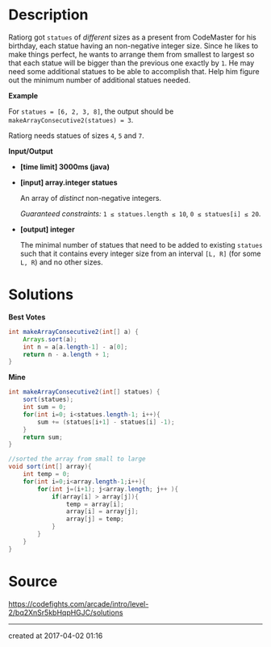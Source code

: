 # Description

Ratiorg got `statues` of *different* sizes as a present from CodeMaster for his birthday, each statue having an non-negative integer size. Since he likes to make things perfect, he wants to arrange them from smallest to largest so that each statue will be bigger than the previous one exactly by `1`. He may need some additional statues to be able to accomplish that. Help him figure out the minimum number of additional statues needed.

**Example**

For `statues = [6, 2, 3, 8]`, the output should be
`makeArrayConsecutive2(statues) = 3`.

Ratiorg needs statues of sizes `4`, `5` and `7`.

**Input/Output**

- **[time limit] 3000ms (java)**


- **[input] array.integer statues**

  An array of *distinct* non-negative integers.

  *Guaranteed constraints:*
  `1 ≤ statues.length ≤ 10`,
  `0 ≤ statues[i] ≤ 20`.

- **[output] integer**

  The minimal number of statues that need to be added to existing `statues` such that it contains every integer size from an interval `[L, R]` (for some `L, R`) and no other sizes.

# Solutions

**Best Votes**

``` java
int makeArrayConsecutive2(int[] a) {
    Arrays.sort(a);
    int n = a[a.length-1] - a[0];
    return n - a.length + 1;
}
```

**Mine**

``` java
int makeArrayConsecutive2(int[] statues) {
    sort(statues);
    int sum = 0;
    for(int i=0; i<statues.length-1; i++){          
        sum += (statues[i+1] - statues[i] -1);        
    }
    return sum;
}

//sorted the array from small to large
void sort(int[] array){
    int temp = 0;
    for(int i=0;i<array.length-1;i++){
        for(int j=(i+1); j<array.length; j++ ){
            if(array[i] > array[j]){
                temp = array[i];
                array[i] = array[j];
                array[j] = temp;
            }
        }
    }
}
```

# Source

https://codefights.com/arcade/intro/level-2/bq2XnSr5kbHqpHGJC/solutions



---

created at 2017-04-02 01:16